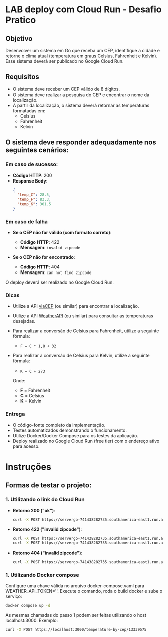 # LAB deploy com Cloud Run - Desafio Pratico

## Objetivo

Desenvolver um sistema em Go que receba um CEP, identifique a cidade e retorne o clima atual (temperatura em graus Celsius, Fahrenheit e Kelvin). Esse sistema deverá ser publicado no Google Cloud Run.

## Requisitos

- O sistema deve receber um CEP válido de 8 dígitos.
- O sistema deve realizar a pesquisa do CEP e encontrar o nome da localização.
- A partir da localização, o sistema deverá retornar as temperaturas formatadas em:
  - Celsius
  - Fahrenheit
  - Kelvin

## O sistema deve responder adequadamente nos seguintes cenários:

### Em caso de sucesso:
- **Código HTTP**: 200
- **Response Body**:
  ```json
  {
    "temp_C": 28.5,
    "temp_F": 83.3,
    "temp_K": 301.5
  }

### Em caso de falha

- **Se o CEP não for válido (com formato correto)**:
  - **Código HTTP**: 422
  - **Mensagem**: `invalid zipcode`

- **Se o CEP não for encontrado**:
  - **Código HTTP**: 404
  - **Mensagem**: `can not find zipcode`

O deploy deverá ser realizado no Google Cloud Run.

### Dicas

- Utilize a API [viaCEP](https://viacep.com.br/) (ou similar) para encontrar a localização.
- Utilize a API [WeatherAPI](https://www.weatherapi.com/) (ou similar) para consultar as temperaturas desejadas.
- Para realizar a conversão de Celsius para Fahrenheit, utilize a seguinte fórmula:
  - `F = C * 1,8 + 32`
- Para realizar a conversão de Celsius para Kelvin, utilize a seguinte fórmula:
  - `K = C + 273`

  Onde:
  - **F** = Fahrenheit
  - **C** = Celsius
  - **K** = Kelvin

### Entrega

- O código-fonte completo da implementação.
- Testes automatizados demonstrando o funcionamento.
- Utilize Docker/Docker Compose para os testes da aplicação.
- Deploy realizado no Google Cloud Run (free tier) com o endereço ativo para acesso.

# Instruções

## Formas de testar o projeto:

### 1. Utilizando o link do Cloud Run

- **Retorno 200 ("ok")**:
  ```bash
  curl -X POST https://servergo-741438282735.southamerica-east1.run.app/temperature-by-cep/13339575
  ```

- **Retorno 422 ("invalid zipcode")**:
  ```bash
  curl -X POST https://servergo-741438282735.southamerica-east1.run.app/  temperature-by-cep/aaaaaa
  curl -X POST https://servergo-741438282735.southamerica-east1.run.app/  temperature-by-cep/1000
  ```

- **Retorno 404 ("invalid zipcode")**:
  ```bash
  curl -X POST https://servergo-741438282735.southamerica-east1.run.app/temperature-by-cep/10000000
  ```

### 1. Utilizando Docker compose

Configure uma chave válida no arquivo docker-compose.yaml para WEATHER_API_TOKEN=''.
Execute o comando, roda o build docker e sube o serviço:
  ```bash
  docker compose up -d
  ```
As mesmas chamadas do passo 1 podem ser feitas utilizando o host localhost:3000. Exemplo:
  ```bash
  curl -X POST https://localhost:3000/temperature-by-cep/13339575
  ```


